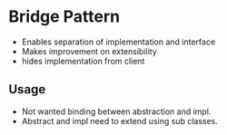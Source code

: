 # Bridge Pattern
- Enables separation of implementation and interface
- Makes improvement on extensibility
- hides implementation from client

## Usage
- Not wanted binding between abstraction and impl.
- Abstract and impl need to extend using sub classes.
